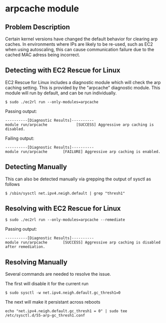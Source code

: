# arpcache module

## Problem Description

Certain kernel versions have changed the default behavior for clearing arp caches. In environments where IPs are likely to be re-used, such as EC2 when using autoscaling, this can cause communication failure due to the cached MAC adress being incorrect.

## Detecting with EC2 Rescue for Linux

EC2 Rescue for Linux includes a diagnostic module which will check the arp caching setting.  This is provided by the "arpcache" diagnostic module.  This module will run by default, and can be run individually.

```commandline
$ sudo ./ec2rl run --only-modules=arpcache
```

Passing output:

```commandline
----------[Diagnostic Results]----------
module run/arpcache             [SUCCESS] Aggressive arp caching is disabled.
```

Failing output:

```commandline
----------[Diagnostic Results]----------
module run/arpcache       [FAILURE] Aggressive arp caching is enabled.
```

## Detecting Manually

This can also be detected manually via grepping the output of sysctl as follows

```commandline
$ /sbin/sysctl net.ipv4.neigh.default | grep "thresh1"
```

## Resolving with EC2 Rescue for Linux

```commandline
$ sudo ./ec2rl run --only-modules=arpcache --remediate
```

Passing output:
```commandline
----------[Diagnostic Results]----------
module run/arpcache       [SUCCESS] Aggressive arp caching is disabled after remediation. 
```

## Resolving Manually

Several commands are needed to resolve the issue.

The first will disable it for the current run

```commandline
$ sudo sysctl -w net.ipv4.neigh.default.gc_thresh1=0
```

The next will make it persistant across reboots

```commandline
echo "net.ipv4.neigh.default.gc_thresh1 = 0" | sudo tee /etc/sysctl.d/55-arp-gc_thresh1.conf
```
